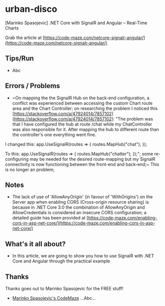 # urban-disco
[Marinko Spasojevic] .NET Core with SignalR and Angular – Real-Time Charts

Grab the article at [https://code-maze.com/netcore-signalr-angular/](https://code-maze.com/netcore-signalr-angular/)

## Tips/Run

* Abc

## Errors / Problems

* ~On mapping the the SignalR Hub on the back-end configuration, a conflict was experienced between accessing the custom Chart route area and the Chart Controller; on researching the problem I noticed this [https://stackoverflow.com/a/47924014/7857102](https://stackoverflow.com/a/47924014/7857102): "The problem was that I have configured the hub at route /chat while my ChatController was also responsible for it. After mapping the hub to different route than the controller's one everything went fine.

I changed this: app.UseSignalR(routes => { routes.MapHub<ChatHub>("chat"); });

To this: app.UseSignalR(routes => { routes.MapHub<ChatHub>("chatter"); });"; some re-configuring may be needed for the desired route-mapping but my SignalR connectivity is now functioning between the front-end and back-end;~ This is no longer an problem;

## Notes

* The lack of use of 'AllowAnyOrigin' (in favour of 'WithOrigins') on the Server app when enabling CORS (Cross-origin resource sharing) is because in .NET Core 3.0 the combination of AllowAnyOrigin and AllowCredentials is considered an insecure CORS configuration; a detailed guide has been provided at [https://code-maze.com/enabling-cors-in-asp-net-core/](https://code-maze.com/enabling-cors-in-asp-net-core/)

## What's it all about?

* In this article, we are going to show you how to use SignalR with .NET Core and Angular through the practical example

## Thanks

Thanks goes out to Marinko Spasojevic for the FREE stuff!

* [Marinko Spasojevic's CodeMaze](https://code-maze.com/author/marinko/) ...Abc...
